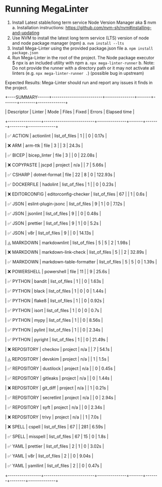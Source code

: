 # Running MegaLinter

1. Install Latest stable/long term service Node Version Manager aka $ nvm
    a. Installation instructions: <https://github.com/nvm-sh/nvm#installing-and-updating>
2. Use NVM to install the latest long term service (LTS) version of node and node package manager (npm)
    a. `nvm install --lts`
3. Install Mega-Linter using the provided package.json file
    a. `npm install package.json`
4. Run Mega-Linter in the root of the project.  The Node package executor $ npx is an included utility with  npm
    a. `npx mega-linter-runner`
    b. Note: Do not provide the runner with a directory path or it may not activate all linters (e.g. `npx mega-linter-runner .`) (possible bug in upstream)

Expected Results:  Mega-Linter should run and report any issues it finds in the project.


+----SUMMARY------+--------------------------+---------------+-------+-------+--------+--------------+

| Descriptor      | Linter                   | Mode          | Files | Fixed | Errors | Elapsed time |

+-----------------+--------------------------+---------------+-------+-------+--------+--------------+

| ✅ ACTION       | actionlint               | list_of_files |     1 |       |      0 |        0.17s |

| ❌ ARM          | arm-ttk                  | file          |     3 |       |      3 |        24.3s |

| ✅ BICEP        | bicep_linter             | file          |     3 |       |      0 |       22.08s |

| ❌ COPYPASTE    | jscpd                    | project       |   n/a |       |      7 |        5.66s |

| ✅ CSHARP       | dotnet-format            | file          |    22 |     8 |      0 |      122.93s |

| ✅ DOCKERFILE   | hadolint                 | list_of_files |     1 |       |      0 |        0.23s |

| ❌ EDITORCONFIG | editorconfig-checker     | list_of_files |    67 |       |      1 |         0.6s |

| ✅ JSON         | eslint-plugin-jsonc      | list_of_files |     9 |     1 |      0 |        7.12s |

| ✅ JSON         | jsonlint                 | list_of_files |     9 |       |      0 |        0.48s |

| ✅ JSON         | prettier                 | list_of_files |     9 |     1 |      0 |         5.2s |

| ✅ JSON         | v8r                      | list_of_files |     9 |       |      0 |       14.13s |

| ◬ MARKDOWN      | markdownlint             | list_of_files |     5 |     5 |      2 |        1.98s |

| ❌ MARKDOWN     | markdown-link-check      | list_of_files |     5 |       |      2 |       32.89s |

| ✅ MARKDOWN     | markdown-table-formatter | list_of_files |     5 |     5 |      0 |        1.39s |

| ❌ POWERSHELL   | powershell               | file          |    11 |       |      9 |        25.6s |

| ✅ PYTHON       | bandit                   | list_of_files |     1 |       |      0 |        1.63s |

| ✅ PYTHON       | black                    | list_of_files |     1 |     0 |      0 |        1.44s |

| ✅ PYTHON       | flake8                   | list_of_files |     1 |       |      0 |        0.92s |

| ✅ PYTHON       | isort                    | list_of_files |     1 |     0 |      0 |         0.7s |

| ✅ PYTHON       | mypy                     | list_of_files |     1 |       |      0 |        8.56s |

| ✅ PYTHON       | pylint                   | list_of_files |     1 |       |      0 |        2.34s |

| ✅ PYTHON       | pyright                  | list_of_files |     1 |       |      0 |       21.49s |

| ❌ REPOSITORY   | checkov                  | project       |   n/a |       |      7 |        54.1s |

| ◬ REPOSITORY    | devskim                  | project       |   n/a |       |      1 |         1.5s |

| ✅ REPOSITORY   | dustilock                | project       |   n/a |       |      0 |        0.45s |

| ✅ REPOSITORY   | gitleaks                 | project       |   n/a |       |      0 |        1.44s |

| ❌ REPOSITORY   | git_diff                 | project       |   n/a |       |      1 |        0.21s |

| ✅ REPOSITORY   | secretlint               | project       |   n/a |       |      0 |        2.94s |

| ✅ REPOSITORY   | syft                     | project       |   n/a |       |      0 |        2.34s |

| ❌ REPOSITORY   | trivy                    | project       |   n/a |       |      1 |         7.0s |

| ❌ SPELL        | cspell                   | list_of_files |    67 |       |    281 |        6.59s |

| ✅ SPELL        | misspell                 | list_of_files |    67 |    15 |      0 |         1.8s |

| ✅ YAML         | prettier                 | list_of_files |     2 |     1 |      0 |        3.02s |

| ✅ YAML         | v8r                      | list_of_files |     2 |       |      0 |        9.04s |

| ✅ YAML         | yamllint                 | list_of_files |     2 |       |      0 |        0.47s |

+-----------------+--------------------------+---------------+-------+-------+--------+--------------+
